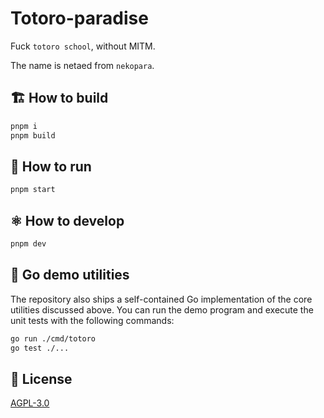# Totoro-paradise

Fuck `totoro school`, without MITM.

The name is netaed from `nekopara`.

## 🏗️ How to build

```bash
pnpm i
pnpm build
```

## 🚀 How to run

```bash
pnpm start
```

## ⚛️ How to develop

```bash
pnpm dev
```

## 🐹 Go demo utilities

The repository also ships a self-contained Go implementation of the core
utilities discussed above. You can run the demo program and execute the unit
tests with the following commands:

```bash
go run ./cmd/totoro
go test ./...
```

## 📝 License

[AGPL-3.0](LICENSE)

